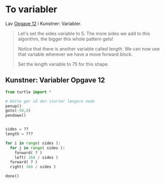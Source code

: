 # To variabler

Lav [Opgave 12](https://studio.code.org/s/course4/lessons/6/levels/12) i Kunstner: Variabler.

> Let's set the sides variable to 5. The more sides we add to this algorithm, the bigger this whole pattern gets!
> 
> Notice that there is another variable called length. We can now use that variable wherever we have a move forward block.
> 
> Set the length variable to 75 for this shape.

## Kunstner: Variabler Opgave 12


```python
from turtle import *

# Dette gør så den starter længere nede
penup()
goto(-50,0)
pendown()


sides = ??
length = ???

for i in range( sides ):
  for j in range( sides ):
    forward( ? )
    left( 360 / sides )
  forward( ? )
  right( 360 / sides )

done()
```

